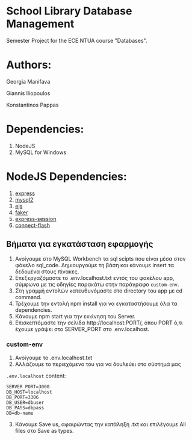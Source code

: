 # School Library Database Management
Semester Project for the ECE NTUA course "Databases".

# Authors:

Georgia Manifava

Giannis Iliopoulos

Konstantinos Pappas

# Dependencies:
1. NodeJS
2. MySQL for Windows

# NodeJS Dependencies:

1. [express](https://www.npmjs.com/package/express) 
2. [mysql2](https://www.npmjs.com/package/mysql2) 
3. [ejs](https://www.npmjs.com/package/ejs) 
4. [faker](https://www.npmjs.com/package/faker/v/5.5.3) 
5. [express-session](https://www.npmjs.com/package/express-session)
6. [connect-flash](https://www.npmjs.com/package/connect-flash)

## Βήματα για εγκατάσταση εφαρμογής
1. Ανοίγουμε στο MySQL Workbench τα sql scipts που είναι μέσα στον φάκελο sql_code. Δημιουργούμε τη βάση και κάνουμε insert τα δεδομένα στους πίνακες.
2. Eπεξεργαζόμαστε το .env.localhost.txt εντός του φακέλου app, σύμφωνα με τις οδηγίες παρακάτω στην παράγραφο ```custom-env```.
3. Στη γραμμή εντολών κατευθυνόμαστε στο directory του app με cd command.
4. Τρέχουμε την εντολή npm install για να εγκαταστήσουμε όλα τα dependencies.
5. Kάνουμε npm start για την εκκίνηση του Server.
6. Eπισκεπτόμαστε την σελίδα http://localhost:PORT/, όπου PORT ό,τι έχουμε γράψει στο SERVER_PORT στο .env.localhost. 

### custom-env 
1. Ανοίγουμε το .env.localhost.txt
2. Aλλάζουμε το περιεχόμενο του για να δουλεύει στο σύστημά μας

 ```.env.localhost``` content:
```
SERVER_PORT=3000
DB_HOST=localhost
DB_PORT=3306
DB_USER=dbuser
DB_PASS=dbpass
DB=db-name
```
3. Κάνουμε Save us, αφαιρώντας την κατάληξη .txt και επιλέγουμε All files στο Save as types.